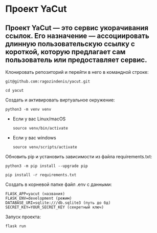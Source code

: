 # Проект YaCut


## Проект YaCut — это сервис укорачивания ссылок. Его назначение — ассоциировать длинную пользовательскую ссылку с короткой, которую предлагает сам пользователь или предоставляет сервис.


Клонировать репозиторий и перейти в него в командной строке:

```
git@github.com:ragozindenis/yacut.git
```

```
cd yacut
```

Cоздать и активировать виртуальное окружение:

```
python3 -m venv venv
```

* Если у вас Linux/macOS

    ```
    source venv/bin/activate
    ```

* Если у вас windows

    ```
    source venv/scripts/activate
    ```

Обновить pip и установить зависимости из файла requirements.txt:

```
python3 -m pip install --upgrade pip
```

```
pip install -r requirements.txt
```

Создать в корневой папке файл .env с данными:

```
FLASK_APP=yacut (названия)
FLASK_ENV=development (режим)
DATABASE_URI=sqlite:///db.sqlite3 (путь до бд)
SECRET_KEY=YOUR_SECRET_KEY (секретный ключ)
```

Запуск проекта:

```
flask run
```
